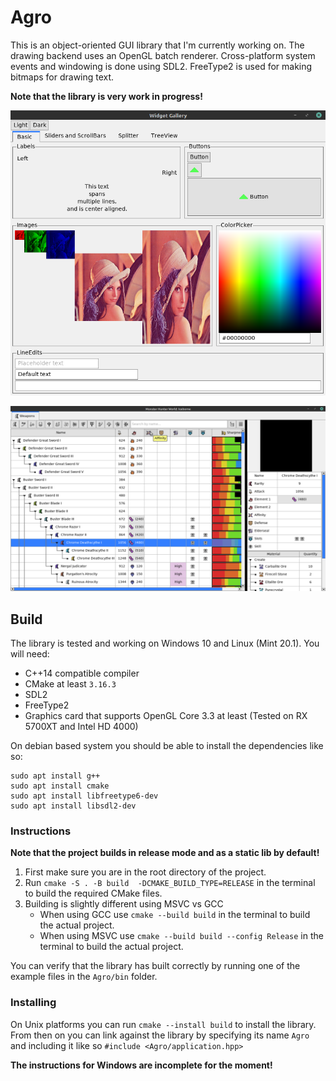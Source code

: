 # Agro
This is an object-oriented GUI library that I'm currently working on.
The drawing backend uses an OpenGL batch renderer.
Cross-platform system events and windowing is done using SDL2.
FreeType2 is used for making bitmaps for drawing text.

**Note that the library is very work in progress!**

![screenshot](images/screenshot_widget_gallery.webp)

![screenshot](images/screenshot_mhwi_db.webp)

## Build
The library is tested and working on Windows 10 and Linux (Mint 20.1).
You will need:
* C++14 compatible compiler
* CMake at least `3.16.3`
* SDL2
* FreeType2
* Graphics card that supports OpenGL Core 3.3 at least (Tested on RX 5700XT and Intel HD 4000)

On debian based system you should be able to install the dependencies like so:
```
sudo apt install g++
sudo apt install cmake
sudo apt install libfreetype6-dev
sudo apt install libsdl2-dev
```

### Instructions
**Note that the project builds in release mode and as a static lib by default!**
1. First make sure you are in the root directory of the project.
2. Run `cmake -S . -B build  -DCMAKE_BUILD_TYPE=RELEASE` in the terminal to build the required CMake files.
3. Building is slightly different using MSVC vs GCC
    * When using GCC use `cmake --build build` in the terminal to build the actual project.
    * When using MSVC use `cmake --build build --config Release` in the terminal to build the actual project.

You can verify that the library has built correctly by running one of the example files in the `Agro/bin` folder.

### Installing
On Unix platforms you can run `cmake --install build` to install the library.
From then on you can link against the library by specifying its name `Agro` and including it like so `#include <Agro/application.hpp>`

**The instructions for Windows are incomplete for the moment!**
